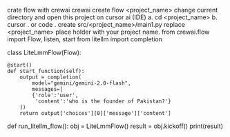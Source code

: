 crate flow with crewai crewai create flow <project_name>
change current directory and open this project on cursor ai (IDE) a. cd <project_name> b. cursor . or code .
create src/<project_name>/main1.py
replace <project_name> place holder with your project name.
from crewai.flow import Flow, listen, start
from litellm import completion

class LiteLmmFlow(Flow):

    @start()
    def start_function(self):
        output = completion(
            model="gemini/gemini-2.0-flash",
            messages=[
            {'role':'user',
             'content':'who is the founder of Pakistan?'}
        ])
        return output['choices'][0]['message']['content']

def run_litellm_flow():
    obj = LiteLmmFlow()
    result = obj.kickoff()
    print(result)

    